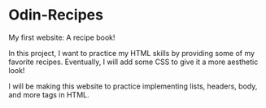 # Odin-Recipes
My first website: A recipe book!

In this project, I want to practice my HTML skills by providing some of my favorite recipes. Eventually, I will add some CSS to give it a more aesthetic look!

I will be making this website to practice implementing lists, headers, body, and more tags in HTML. 